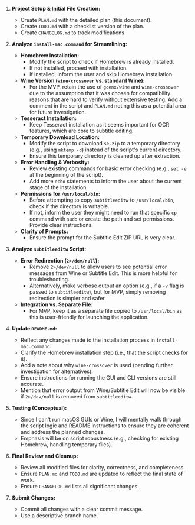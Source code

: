 1.  **Project Setup & Initial File Creation:**
    *   Create `PLAN.md` with the detailed plan (this document).
    *   Create `TODO.md` with a checklist version of the plan.
    *   Create `CHANGELOG.md` to track modifications.

2.  **Analyze `install-mac.command` for Streamlining:**
    *   **Homebrew Installation:**
        *   Modify the script to check if Homebrew is already installed.
        *   If not installed, proceed with installation.
        *   If installed, inform the user and skip Homebrew installation.
    *   **Wine Version (`wine-crossover` vs. standard Wine):**
        *   For the MVP, retain the use of `gcenx/wine` and `wine-crossover` due to the assumption that it was chosen for compatibility reasons that are hard to verify without extensive testing. Add a comment in the script and `PLAN.md` noting this as a potential area for future investigation.
    *   **Tesseract Installation:**
        *   Keep Tesseract installation as it seems important for OCR features, which are core to subtitle editing.
    *   **Temporary Download Location:**
        *   Modify the script to download `se.zip` to a temporary directory (e.g., using `mktemp -d`) instead of the script's current directory.
        *   Ensure this temporary directory is cleaned up after extraction.
    *   **Error Handling & Verbosity:**
        *   Review existing commands for basic error checking (e.g., `set -e` at the beginning of the script).
        *   Add more `echo` statements to inform the user about the current stage of the installation.
    *   **Permissions for `/usr/local/bin`:**
        *   Before attempting to copy `subtitleeditw` to `/usr/local/bin`, check if the directory is writable.
        *   If not, inform the user they might need to run that specific `cp` command with `sudo` or create the path and set permissions. Provide clear instructions.
    *   **Clarity of Prompts:**
        *   Ensure the prompt for the Subtitle Edit ZIP URL is very clear.

3.  **Analyze `subtitleeditw` Script:**
    *   **Error Redirection (`2>/dev/null`):**
        *   Remove `2>/dev/null` to allow users to see potential error messages from Wine or Subtitle Edit. This is more helpful for troubleshooting.
        *   Alternatively, make verbose output an option (e.g., if a `-v` flag is passed to `subtitleeditw`), but for MVP, simply removing redirection is simpler and safer.
    *   **Integration vs. Separate File:**
        *   For MVP, keep it as a separate file copied to `/usr/local/bin` as this is user-friendly for launching the application.

4.  **Update `README.md`:**
    *   Reflect any changes made to the installation process in `install-mac.command`.
    *   Clarify the Homebrew installation step (i.e., that the script checks for it).
    *   Add a note about why `wine-crossover` is used (pending further investigation for alternatives).
    *   Ensure instructions for running the GUI and CLI versions are still accurate.
    *   Mention that error output from Wine/Subtitle Edit will now be visible if `2>/dev/null` is removed from `subtitleeditw`.

5.  **Testing (Conceptual):**
    *   Since I can't run macOS GUIs or Wine, I will mentally walk through the script logic and README instructions to ensure they are coherent and address the planned changes.
    *   Emphasis will be on script robustness (e.g., checking for existing Homebrew, handling temporary files).

6.  **Final Review and Cleanup:**
    *   Review all modified files for clarity, correctness, and completeness.
    *   Ensure `PLAN.md` and `TODO.md` are updated to reflect the final state of work.
    *   Ensure `CHANGELOG.md` lists all significant changes.

7.  **Submit Changes:**
    *   Commit all changes with a clear commit message.
    *   Use a descriptive branch name.
